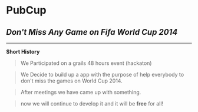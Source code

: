 PubCup  
=========
*Don't Miss Any Game on Fifa World Cup 2014*
---------
* * *

__Short History__ 
> We Participated on a grails 48 hours event (hackaton)

> We Decide to build up a app with the purpose of help everybody to don't miss the games on World Cup 2014.

> After meetings we have came up with something.

> now we will continue to develop it and it will be __free__ for all!